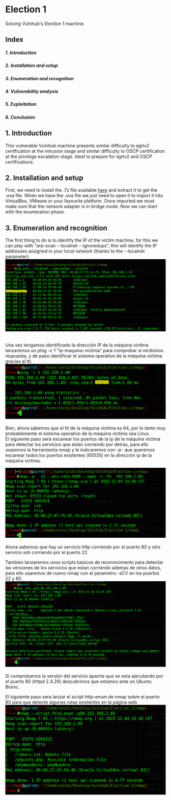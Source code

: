 # Election 1
Solving Vulnhub's Election 1 machine.

<div>
  <h2>Index</h2>
  <h5>1. Introduction<h5>
  <h5>2. Installation and setup</h5>
  <h5>3. Enumeration and recognition</h5>
  <h5>4. Vulnerability analysis</h5>
  <h5>5. Exploitation</h5>
  <h5>6. Conclusion</h5>
</div>

<div>
  <h2>1. Introduction</h2>
 This vulnerable Vulnhub machine presents similar difficulty to ejptv2 certification at the intrusion stage and similar difficulty to OSCP certification at the privilege escalation stage. Ideal to prepare for ejptv2 and OSCP certifications.
</div>

<div>
  <h2>2. Installation and setup</h2>
  
</div>

  First, we need to install the .7z file available [here](https://www.vulnhub.com/entry/election-1,503/) and extract it to get the .ova file. When we have the .ova file we just need to open it to import it into VirtualBox, VMware or your favourite platform.  Once imported we must make sure that the network adapter is in bridge mode. Now we can start with the enumeration phase.

<div>
  <h2>  3. Enumeration and recognition</h2>
  The first thing to do is to identify the IP of the victim machine, for this we can play with "arp-scan --localnet --ignoredups", this will identify the IP addresses assigned in your local network (thanks to the --localnet parameter).<br/>
  <img src="https://github.com/rsnchzl/election-1/blob/main/screenshots/enumeration/screenshotsarpscan.png"/> <br/>
  <br/>
  
  Una vez tengamos identificado la dirección IP de la máquina victima lanzaremos un ping -c 1 "ip-maquina-victima" para comprobar si recibimos respuesta, y de paso identificar el sistema operativo de la máquina victima gracias al ttl.<br/>
  <img src="https://github.com/rsnchzl/election-1/blob/main/screenshots/enumeration/sceenshotsping.png"/> <br/>
  <br/>
  Bien, ahora sabemos que el ttl de la máquina victima es 64, por lo tanto muy probablemente el sistema operativo de la máquina victima sea Linux. <br/>
  El siguiente paso será  escanear los puertos de la ip de la máquina victima para detectar los servicios que estan corriendo por detras, para ello usaremos la herramienta nmap y le indicaremos con -p- que queremos escanear todos los puertos existentes (65535) en la dirección ip de la máquina victima.

  <img src="https://github.com/rsnchzl/election-1/blob/main/screenshots/enumeration/screenshotsnmap.png"/> <br/>
  <br/>
  Ahora sabemos que hay un servicio http corriendo por el puerto 80 y otro servicio ssh corriendo por el puerto 22. <br/>

  Tambien lanzaremos unos scripts básicos de reconocimiento para detectar las versiones de los servicios que estan corriendo ademas de otros datos, para ello usaremos de nuevo nmap con el parametro -sCV en los puertos 22 y 80.<br/>
  <img src="https://github.com/rsnchzl/election-1/blob/main/screenshots/enumeration/screenshotsnmapscv.png"/> <br/> 
  <br/>
  Si comprobamos la versión del servicio apache que se esta ejecutando por el puerto 80 (httpd 2.4.29) descubrimos que estamos ante un Ubuntu Bionic. <br/>

  El siguiente paso sera lanzar el script http-enum de nmap sobre el puerto 80 para que detecte algunas rutas existentes en la página web <br/>
  <img src="https://github.com/rsnchzl/election-1/blob/main/screenshots/enumeration/screenshotsnmaphttpenum.png"/> <br/>
  <br/>
  
  
</div>
